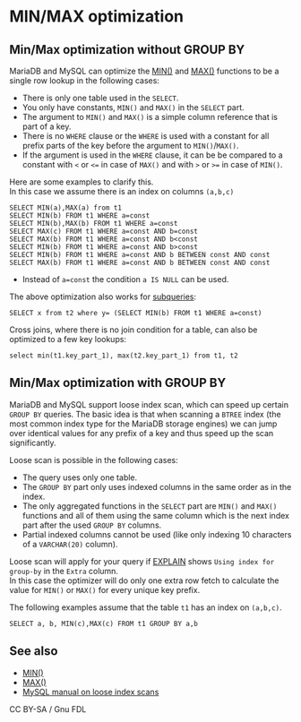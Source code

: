 # MIN/MAX optimization

## Min/Max optimization without GROUP BY

MariaDB and MySQL can optimize the [MIN()](../../../community/sql-functions/aggregate-functions/min.md) and [MAX()](../../../community/sql-functions/aggregate-functions/max.md) functions to be a single row lookup in the following cases:

* There is only one table used in the `SELECT`.
* You only have constants, `MIN()` and `MAX()` in the `SELECT` part.
* The argument to `MIN()` and `MAX()` is a simple column reference that is part of a key.
* There is no `WHERE` clause or the `WHERE` is used with a constant for all prefix parts of the key before the argument to `MIN()`/`MAX()`.
* If the argument is used in the `WHERE` clause, it can be be compared to a constant with `<` or `<=` in case of `MAX()` and with `>` or `>=` in case of `MIN()`.

Here are some examples to clarify this.\
In this case we assume there is an index on columns `(a,b,c)`

```
SELECT MIN(a),MAX(a) from t1
SELECT MIN(b) FROM t1 WHERE a=const
SELECT MIN(b),MAX(b) FROM t1 WHERE a=const
SELECT MAX(c) FROM t1 WHERE a=const AND b=const
SELECT MAX(b) FROM t1 WHERE a=const AND b<const
SELECT MIN(b) FROM t1 WHERE a=const AND b>const
SELECT MIN(b) FROM t1 WHERE a=const AND b BETWEEN const AND const
SELECT MAX(b) FROM t1 WHERE a=const AND b BETWEEN const AND const
```

* Instead of `a=const` the condition `a IS NULL` can be used.

The above optimization also works for [subqueries](../../../community/sql-statements/data-manipulation/selecting-data/joins-subqueries/subqueries/):

```
SELECT x from t2 where y= (SELECT MIN(b) FROM t1 WHERE a=const)
```

Cross joins, where there is no join condition for a table, can also be optimized to a few key lookups:

```
select min(t1.key_part_1), max(t2.key_part_1) from t1, t2
```

## Min/Max optimization with GROUP BY

MariaDB and MySQL support loose index scan, which can speed up certain `GROUP BY` queries. The basic idea is that when scanning a `BTREE` index (the most common index type for the MariaDB storage engines) we can jump over identical values for any prefix of a key and thus speed up the scan significantly.

Loose scan is possible in the following cases:

* The query uses only one table.
* The `GROUP BY` part only uses indexed columns in the same order as in the index.
* The only aggregated functions in the `SELECT` part are `MIN()` and `MAX()` functions and all of them using the same column which is the next index part after the used `GROUP BY` columns.
* Partial indexed columns cannot be used (like only indexing 10 characters of a `VARCHAR(20)` column).

Loose scan will apply for your query if [EXPLAIN](../../../community/sql-statements/administrative-sql-statements/analyze-and-explain-statements/explain.md) shows `Using index for group-by` in the `Extra` column.\
In this case the optimizer will do only one extra row fetch to calculate the value for `MIN()` or `MAX()` for every unique key prefix.

The following examples assume that the table `t1` has an index on `(a,b,c)`.

```
SELECT a, b, MIN(c),MAX(c) FROM t1 GROUP BY a,b
```

## See also

* [MIN()](../../../community/sql-functions/aggregate-functions/min.md)
* [MAX()](../../../community/sql-functions/aggregate-functions/max.md)
* [MySQL manual on loose index scans](https://dev.mysql.com/doc/refman/5.7/en/group-by-optimization.html)

CC BY-SA / Gnu FDL
